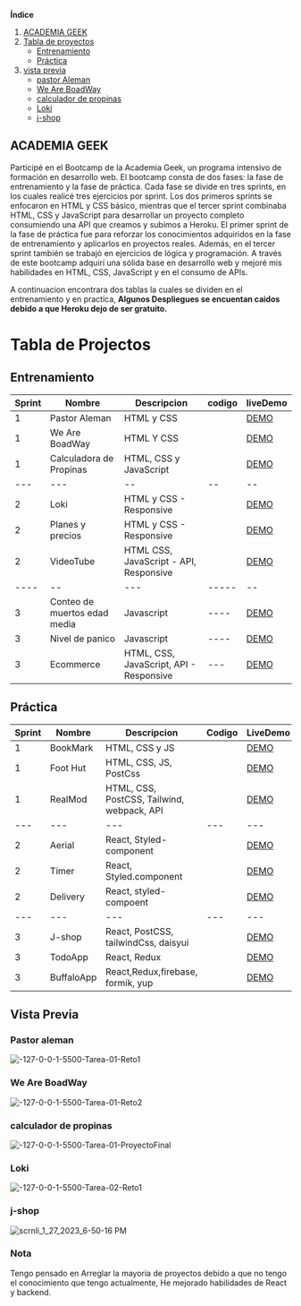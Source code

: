 **Índice**   
1. [ACADEMIA GEEK](#id1)
2. [Tabla de proyectos](#id2)
    * [Entrenamiento](#entrenamiento)
    * [Práctica](#practica)
3. [vista previa](#vistaprevia)
    * [pastor Aleman](#pastorAleman)
    * [We Are BoadWay](#weare)
    * [calculador de propinas](#propina)
    * [Loki](#loki)
    * [j-shop](#jsop)

## ACADEMIA GEEK <a name="id1"></a>

Participé en el Bootcamp de la Academia Geek, un programa intensivo de formación en desarrollo web. El bootcamp consta de dos fases: la fase de entrenamiento y la fase de práctica. Cada fase se divide en tres sprints, en los cuales realicé tres ejercicios por sprint. Los dos primeros sprints se enfocaron en HTML y CSS básico, mientras que el tercer sprint combinaba HTML, CSS y JavaScript para desarrollar un proyecto completo consumiendo una API que creamos y subimos a Heroku. El primer sprint de la fase de práctica fue para reforzar los conocimientos adquiridos en la fase de entrenamiento y aplicarlos en proyectos reales. Además, en el tercer sprint también se trabajó en ejercicios de lógica y programación. A través de este bootcamp adquirí una sólida base en desarrollo web y mejoré mis habilidades en HTML, CSS, JavaScript y en el consumo de APIs.


A continuacion encontrara dos tablas la cuales se dividen en el entrenamiento y en practica, **Algunos Despliegues se encuentan caidos debido a que Heroku dejo de ser gratuito.**

# Tabla de Projectos<a name="id2"></a>

##  Entrenamiento <a name="entrenamiento"></a>


| Sprint | Nombre | Descripcion | codigo | liveDemo | 
|---|---|---|---|---|
|1| Pastor Aleman | HTML y CSS |  | [DEMO](https://fancy-raindrop-3d1dea.netlify.app/tarea-01/reto1/) |
|1| We Are BoadWay | HTML Y CSS | |[DEMO](https://fancy-raindrop-3d1dea.netlify.app/tarea-01/reto2/) |
|1| Calculadora de Propinas | HTML, CSS y JavaScript | | [DEMO](https://fancy-raindrop-3d1dea.netlify.app/tarea-01/proyectofinal/) |
|---|---|--|--|--|
|2|Loki | HTML y CSS - Responsive | |[DEMO](https://fancy-raindrop-3d1dea.netlify.app/tarea-02/reto1/)
|2|Planes y precios | HTML y CSS - Responsive | | [DEMO](https://fancy-raindrop-3d1dea.netlify.app/tarea-02/reto2/) |
|2|VideoTube | HTML CSS, JavaScript -  API, Responsive | | [DEMO](https://fancy-raindrop-3d1dea.netlify.app/tarea-02/proyectofinal/) |
|----|--|---|-----|--|
|3 | Conteo de muertos edad media | Javascript | ---- |[DEMO](https://fancy-raindrop-3d1dea.netlify.app/tarea-03/logica/algoritmo1/)
|3 | Nivel de panico | Javascript | ---- | [DEMO](https://fancy-raindrop-3d1dea.netlify.app/tarea-03/logica/algoritmo2/)
|3 | Ecommerce | HTML, CSS, JavaScript, API - Responsive | --- | [DEMO](https://amazing-souffle-a5274c.netlify.app/)


## Práctica<a name="practica"></a>

| Sprint | Nombre | Descripcion | Codigo | LiveDemo |
|---|---|---|---|---|
|1|BookMark | HTML, CSS y JS | | [DEMO](https://deluxe-zabaione-47df78.netlify.app/) |
|1| Foot Hut | HTML, CSS, JS, PostCss | | [DEMO](https://majestic-buttercream-d3a08a.netlify.app/)
|1| RealMod |  HTML, CSS, PostCSS, Tailwind, webpack, API | | [DEMO](https://chimerical-squirrel-f607e3.netlify.app/)
|---|---|---|---|---|
|2|Aerial | React, Styled-component | | [DEMO](https://verdant-empanada-3629ae.netlify.app/)
|2|Timer | React, Styled.component | | [DEMO](https://idyllic-starship-05a660.netlify.app/)
|2|Delivery | React, styled-compoent | | [DEMO](https://superlative-salmiakki-90158b.netlify.app/AllData)|
|---|---|---|---|---|
|3| J-shop | React, PostCSS, tailwindCss, daisyui | | [DEMO](https://amazing-dieffenbachia-40f37f.netlify.app/)| 
|3| TodoApp | React, Redux | | [DEMO](https://stupendous-kelpie-70d980.netlify.app/)|
|3| BuffaloApp | React,Redux,firebase, formik, yup | |[DEMO](https://clever-sfogliatella-3c26f6.netlify.app/login)|

## Vista Previa<a name="vistaprevia"></a>
### Pastor aleman <a name="pastorAleman"></a>
![-127-0-0-1-5500-Tarea-01-Reto1](https://user-images.githubusercontent.com/53198057/215218889-05d5a36c-b786-4d68-83a8-2b5781bf3d35.png)

### We Are BoadWay<a name="weare"></a>
![-127-0-0-1-5500-Tarea-01-Reto2](https://user-images.githubusercontent.com/53198057/215219007-553463d5-b900-4ef5-8700-52a3fb08ba87.png)


### calculador de propinas <a name="propina"></a>
![-127-0-0-1-5500-Tarea-01-ProyectoFinal](https://user-images.githubusercontent.com/53198057/215219085-fbf1629c-a5a1-4f50-8745-a5035e467e6b.png)

### Loki <a name="loki"></a>

![-127-0-0-1-5500-Tarea-02-Reto1](https://user-images.githubusercontent.com/53198057/215219134-7678bc0a-d401-4a24-a9a4-01ff88c17c7b.png)

### j-shop <a name="jshop"></a>
![scrnli_1_27_2023_6-50-16 PM](https://user-images.githubusercontent.com/53198057/215226936-4285527f-e471-47f4-a7d2-3c2e4c95b355.png)

### Nota

Tengo pensado en Arreglar la mayoria de proyectos debido a que no tengo el conocimiento que tengo actualmente, He mejorado habilidades de React y backend.

